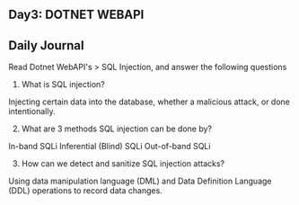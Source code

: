 ## Day3: DOTNET WEBAPI 

## Daily Journal
Read Dotnet WebAPI's > SQL Injection, and answer the following questions
1. What is SQL injection?

Injecting certain data into the database, whether a malicious attack, or done intentionally.

2. What are 3 methods SQL injection can be done by?

In-band SQLi
Inferential (Blind) SQLi
Out-of-band SQLi


3. How can we detect and sanitize SQL injection attacks?

Using data manipulation language (DML) and Data Definition Language (DDL) operations to record data changes.
